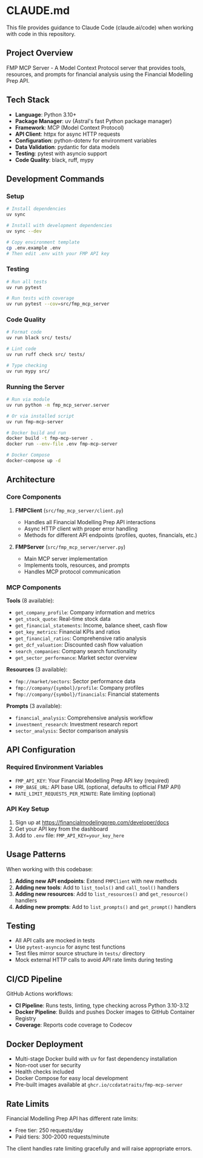 # CLAUDE.md

This file provides guidance to Claude Code (claude.ai/code) when working with code in this repository.

## Project Overview

FMP MCP Server - A Model Context Protocol server that provides tools, resources, and prompts for financial analysis using the Financial Modelling Prep API.

## Tech Stack

- **Language**: Python 3.10+
- **Package Manager**: uv (Astral's fast Python package manager)
- **Framework**: MCP (Model Context Protocol)
- **API Client**: httpx for async HTTP requests
- **Configuration**: python-dotenv for environment variables
- **Data Validation**: pydantic for data models
- **Testing**: pytest with asyncio support
- **Code Quality**: black, ruff, mypy

## Development Commands

### Setup
```bash
# Install dependencies
uv sync

# Install with development dependencies
uv sync --dev

# Copy environment template
cp .env.example .env
# Then edit .env with your FMP API key
```

### Testing
```bash
# Run all tests
uv run pytest

# Run tests with coverage
uv run pytest --cov=src/fmp_mcp_server
```

### Code Quality
```bash
# Format code
uv run black src/ tests/

# Lint code
uv run ruff check src/ tests/

# Type checking
uv run mypy src/
```

### Running the Server
```bash
# Run via module
uv run python -m fmp_mcp_server.server

# Or via installed script
uv run fmp-mcp-server

# Docker build and run
docker build -t fmp-mcp-server .
docker run --env-file .env fmp-mcp-server

# Docker Compose
docker-compose up -d
```

## Architecture

### Core Components

1. **FMPClient** (`src/fmp_mcp_server/client.py`)
   - Handles all Financial Modelling Prep API interactions
   - Async HTTP client with proper error handling
   - Methods for different API endpoints (profiles, quotes, financials, etc.)

2. **FMPServer** (`src/fmp_mcp_server/server.py`)
   - Main MCP server implementation
   - Implements tools, resources, and prompts
   - Handles MCP protocol communication

### MCP Components

**Tools** (8 available):
- `get_company_profile`: Company information and metrics
- `get_stock_quote`: Real-time stock data
- `get_financial_statements`: Income, balance sheet, cash flow
- `get_key_metrics`: Financial KPIs and ratios
- `get_financial_ratios`: Comprehensive ratio analysis
- `get_dcf_valuation`: Discounted cash flow valuation
- `search_companies`: Company search functionality
- `get_sector_performance`: Market sector overview

**Resources** (3 available):
- `fmp://market/sectors`: Sector performance data
- `fmp://company/{symbol}/profile`: Company profiles
- `fmp://company/{symbol}/financials`: Financial statements

**Prompts** (3 available):
- `financial_analysis`: Comprehensive analysis workflow
- `investment_research`: Investment research report
- `sector_analysis`: Sector comparison analysis

## API Configuration

### Required Environment Variables
- `FMP_API_KEY`: Your Financial Modelling Prep API key (required)
- `FMP_BASE_URL`: API base URL (optional, defaults to official FMP API)
- `RATE_LIMIT_REQUESTS_PER_MINUTE`: Rate limiting (optional)

### API Key Setup
1. Sign up at https://financialmodelingprep.com/developer/docs
2. Get your API key from the dashboard
3. Add to `.env` file: `FMP_API_KEY=your_key_here`

## Usage Patterns

When working with this codebase:

1. **Adding new API endpoints**: Extend `FMPClient` with new methods
2. **Adding new tools**: Add to `list_tools()` and `call_tool()` handlers
3. **Adding new resources**: Add to `list_resources()` and `get_resource()` handlers
4. **Adding new prompts**: Add to `list_prompts()` and `get_prompt()` handlers

## Testing

- All API calls are mocked in tests
- Use `pytest-asyncio` for async test functions
- Test files mirror source structure in `tests/` directory
- Mock external HTTP calls to avoid API rate limits during testing

## CI/CD Pipeline

GitHub Actions workflows:
- **CI Pipeline**: Runs tests, linting, type checking across Python 3.10-3.12
- **Docker Pipeline**: Builds and pushes Docker images to GitHub Container Registry
- **Coverage**: Reports code coverage to Codecov

## Docker Deployment

- Multi-stage Docker build with uv for fast dependency installation
- Non-root user for security
- Health checks included
- Docker Compose for easy local development
- Pre-built images available at `ghcr.io/ccdatatraits/fmp-mcp-server`

## Rate Limits

Financial Modelling Prep API has different rate limits:
- Free tier: 250 requests/day
- Paid tiers: 300-2000 requests/minute

The client handles rate limiting gracefully and will raise appropriate errors.